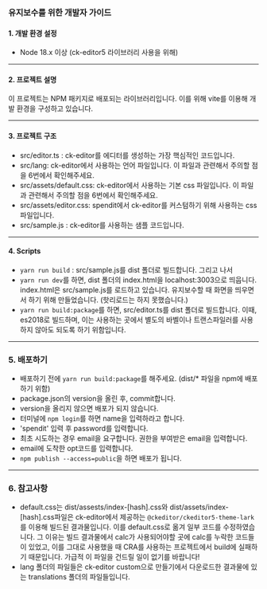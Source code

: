 ### 유지보수를 위한 개발자 가이드

#### 1. 개발 환경 설정
- Node 18.x 이상 (ck-editor5 라이브러리 사용을 위해)
  
---


#### 2. 프로젝트 설명
이 프로젝트는 NPM 패키지로 배포되는 라이브러리입니다. 이를 위해 vite를 이용해 개발 환경을 구성하고 있습니다.

---


#### 3. 프로젝트 구조
- src/editor.ts : ck-editor를 에디터를 생성하는 가장 핵심적인 코드입니다.
- src/lang: ck-editor에서 사용하는 언어 파일입니다. 이 파일과 관련해서 주의할 점을 6번에서 확인해주세요.
- src/assets/default.css: ck-editor에서 사용하는 기본 css 파일입니다. 이 파일과 관련해서 주의할 점을 6번에서 확인해주세요.
- src/assets/editor.css: spendit에서 ck-editor를 커스텀하기 위해 사용하는 css 파일입니다. 
- src/sample.js : ck-editor를 사용하는 샘플 코드입니다.

---

#### 4. Scripts
- ```yarn run build``` : src/sample.js를 dist 폴더로 빌드합니다. 그리고 나서
- ```yarn run dev```를 하면, dist 폴더의 index.html을 localhost:3003으로 띄웁니다. index.html은 src/sample.js를 로드하고 있습니다.
유지보수할 때 화면을 띄우면서 하기 위해 만들었습니다. (핫리로드는 하지 못했습니다.)
- ```yarn run build:package```를 하면, src/editor.ts를 dist 폴더로 빌드합니다.
이때, es2018로 빌드하며, 이는 사용하는 곳에서 별도의 바벨이나 트랜스파일러를 사용하지 않아도 되도록 하기 위함입니다.

---

### 5. 배포하기
- 배포하기 전에 ```yarn run build:package```를 해주세요. (dist/* 파일을 npm에 배포하기 위함)
- package.json의 version을 올린 후, commit합니다. 
- version을 올리지 않으면 배포가 되지 않습니다.
- 터미널에 ```npm login```를 하면 name을 입력하라고 합니다.
- 'spendit' 입력 후 password를 입력합니다.
- 최초 시도하는 경우 email을 요구합니다. 권한을 부여받은 email을 입력합니다.
- email에 도착한 opt코드를 입력합니다.
- ```npm publish --access=public```을 하면 배포가 됩니다.

---

### 6. 참고사항
- default.css는 dist/assests/index-[hash].css와 dist/assets/index-[hash].css파일은 ck-editor에서 제공하는 ```@ckeditor/ckeditor5-theme-lark```를 이용해 빌드된 결과물입니다. 이를 default.css로 옮겨 일부 코드를 수정하였습니다.
그 이유는 빌드 결과물에서 calc가 사용되어야할 곳에 calc를 누락한 코드들이 있었고, 이를 그대로 사용했을 때 CRA를 사용하는 프로젝트에서 build에 실패하기 때문입니다. 가급적 이 파일을 건드릴 일이 없기를 바랍니다!
- lang 폴더의 파일들은 ck-editor custom으로 만들기에서 다운로드한 결과물에 있는 translations 폴더의 파일들입니다.